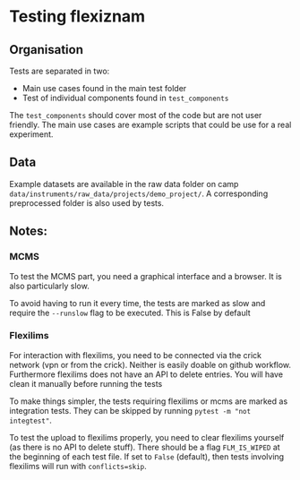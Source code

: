 # Testing flexiznam

## Organisation

Tests are separated in two:

- Main use cases found in the main test folder 
- Test of individual components found in `test_components`
 
The `test_components` should cover most of the code but are not user friendly. The 
main use cases are example scripts that could be use for a real experiment.

## Data

Example datasets are available in the 
raw data folder on camp `data/instruments/raw_data/projects/demo_project/`.
A corresponding preprocessed folder is also used by tests.

## Notes:

### MCMS
To test the MCMS part, you need a graphical interface and a browser. It is also 
particularly slow.

To avoid having to run it every time, the tests are marked as slow and require the 
`--runslow` flag to be executed. This is False by default

### Flexilims
For interaction with flexilims, you need to be connected via the crick network 
(vpn or from the crick). Neither is easily doable on github workflow. Furthermore 
flexilims does not have an API to delete entries. You will have clean it manually 
before running the tests

To make things simpler, the tests requiring flexilims or mcms are marked as integration 
tests. They can be skipped by running `pytest -m "not integtest"`.

To test the upload to flexilims properly, you need to clear flexilims yourself 
(as there is no API to delete stuff). There should be a flag `FLM_IS_WIPED` at 
the beginning of each test file. If set to `False` (default), then tests involving
flexilims will run with `conflicts=skip`.
